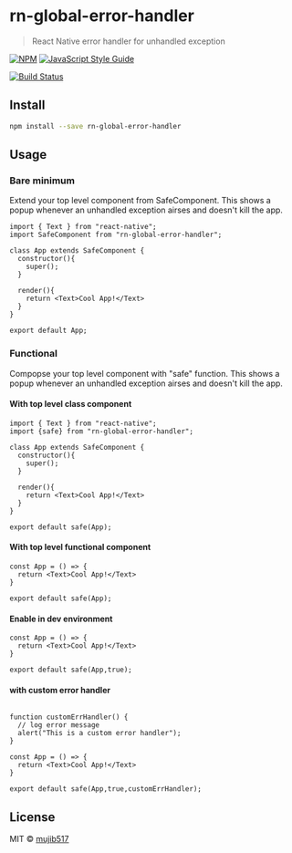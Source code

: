# rn-global-error-handler

> React Native error handler for unhandled exception

[![NPM](https://img.shields.io/npm/v/rn-global-error-handler.svg)](https://www.npmjs.com/package/rn-global-error-handler) [![JavaScript Style Guide](https://img.shields.io/badge/code_style-standard-brightgreen.svg)](https://standardjs.com)

[![Build Status](https://travis-ci.org/Mujib517/rn-global-error-handler.svg?branch=master)](https://travis-ci.org/Mujib517/rn-global-error-handler)


## Install

```bash
npm install --save rn-global-error-handler
```

## Usage

### Bare minimum
Extend your top level component from SafeComponent. This shows a popup whenever an unhandled exception airses and doesn't kill the app.

```
import { Text } from "react-native";
import SafeComponent from "rn-global-error-handler";

class App extends SafeComponent {
  constructor(){
    super();
  }

  render(){
    return <Text>Cool App!</Text>
  }  
}

export default App;
```

### Functional
Compopse your top level component with "safe" function. This shows a popup whenever an unhandled exception airses and doesn't kill the app.

#### With top level class component 
```
import { Text } from "react-native";
import {safe} from "rn-global-error-handler";

class App extends SafeComponent {
  constructor(){
    super();
  }

  render(){
    return <Text>Cool App!</Text>
  }  
}

export default safe(App);
```

#### With top level functional component 

```
const App = () => {
  return <Text>Cool App!</Text>
}

export default safe(App);
```

#### Enable in dev environment
```
const App = () => {
  return <Text>Cool App!</Text>
}

export default safe(App,true);
```

#### with custom error handler
```

function customErrHandler() {
  // log error message
  alert("This is a custom error handler");
}

const App = () => {
  return <Text>Cool App!</Text>
}

export default safe(App,true,customErrHandler);
```

## License

MIT © [mujib517](https://github.com/mujib517)
